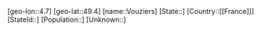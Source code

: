 ﻿---
location: [49.4,4.7]
type: City
tags:
- geo/City


SpocWebEntityId: 35358
isDeleted: false
confidential: public

---
[geo-lon::4.7]
[geo-lat::49.4]
[name::Vouziers]
[State::]
[Country::[[France]]]
[StateId::]
[Population::]
[Unknown::]

